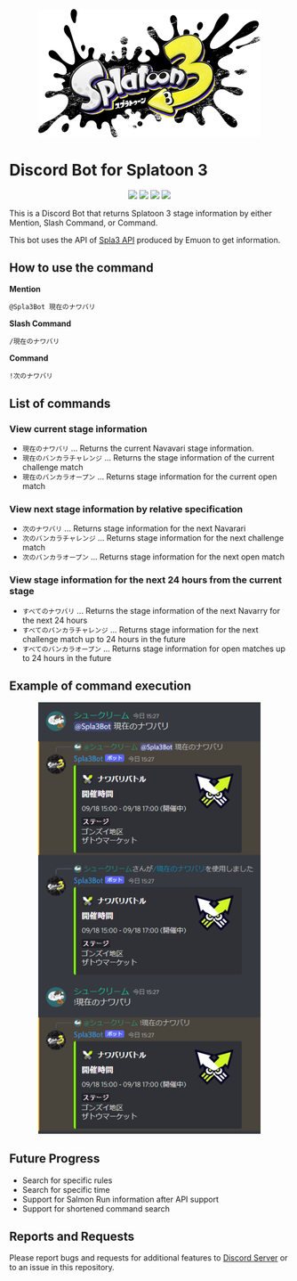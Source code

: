 <div align="center"><img src="docs/img/logo.png" width="400"/></div>

# Discord Bot for Splatoon 3
<p align="center">
  <a href="//github.com/syu-kuri/Spla3bot/releases"><img src="https://img.shields.io/github/v/release/syu-kuri/Spla3bot"></a>
  <a href="//github.com/syu-kuri/Spla3bot/issues"><img src="https://img.shields.io/github/issues-raw/syu-kuri/Spla3bot"></a>
  <a href="//github.com/syu-kuri/Spla3bot/commits/main"><img src="https://img.shields.io/github/last-commit/syu-kuri/Spla3bot"></a>
  <a href="//github.com/syu-kuri/Spla3bot"><img src="https://img.shields.io/github/languages/code-size/syu-kuri/Spla3bot"></a>
</p>


This is a Discord Bot that returns Splatoon 3 stage information by either Mention, Slash Command, or Command.

This bot uses the API of [Spla3 API](https://spla3.yuu26.com/) produced by Emuon to get information.

## How to use the command
**Mention**
```
@Spla3Bot 現在のナワバリ
```
**Slash Command**
```
/現在のナワバリ
```
**Command**
```
!次のナワバリ
```

## List of commands
### View current stage information
* `現在のナワバリ` ... Returns the current Navavari stage information.
* `現在のバンカラチャレンジ` ... Returns the stage information of the current challenge match
* `現在のバンカラオープン` ... Returns stage information for the current open match
### View next stage information by relative specification
* `次のナワバリ` ... Returns stage information for the next Navarari
* `次のバンカラチャレンジ` ... Returns stage information for the next challenge match
* `次のバンカラオープン` ... Returns stage information for the next open match
### View stage information for the next 24 hours from the current stage
* `すべてのナワバリ` ... Returns the stage information of the next Navarry for the next 24 hours
* `すべてのバンカラチャレンジ` ... Returns stage information for the next challenge match up to 24 hours in the future
* `すべてのバンカラオープン` ... Returns stage information for open matches up to 24 hours in the future

## Example of command execution
<div align="center"><img src="docs/img/example.png" width="400"/></div>

## Future Progress
* Search for specific rules
* Search for specific time
* Support for Salmon Run information after API support
* Support for shortened command search

## Reports and Requests
Please report bugs and requests for additional features to [Discord Server](https://discord.gg/zwbvUPTZHc) or to an issue in this repository.
